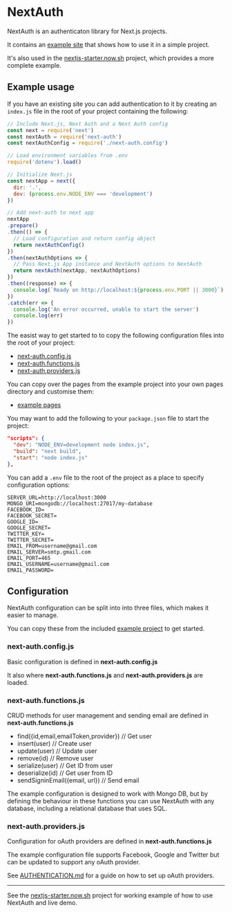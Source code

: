 # NextAuth

NextAuth is an authenticaton library for Next.js projects.

It contains an [example site](https://github.com/iaincollins/next-auth/tree/master/example) that shows how to use it in a simple project.

It's also used in the [nextjs-starter.now.sh](https://nextjs-starter.now.sh) project, which provides a more complete example.

## Example usage

If you have an existing site you can add authentication to it by creating an `index.js` file in the root of your project containing the following:

````javascript
// Include Next.js, Next Auth and a Next Auth config
const next = require('next')
const nextAuth = require('next-auth')
const nextAuthConfig = require('./next-auth.config')

// Load environment variables from .env
require('dotenv').load()

// Initialize Next.js
const nextApp = next({
  dir: '.',
  dev: (process.env.NODE_ENV === 'development')
})

// Add next-auth to next app
nextApp
.prepare()
.then(() => {
  // Load configuration and return config object
  return nextAuthConfig()
})
.then(nextAuthOptions => {
  // Pass Next.js App instance and NextAuth options to NextAuth
  return nextAuth(nextApp, nextAuthOptions)  
})
.then((response) => {
  console.log(`Ready on http://localhost:${process.env.PORT || 3000}`)
})
.catch(err => {
  console.log('An error occurred, unable to start the server')
  console.log(err)
})
````

The easist way to get started to to copy the following configuration files into the root of your project:

* [next-auth.config.js](https://github.com/iaincollins/next-auth/tree/master/example/next-auth.config.js)
* [next-auth.functions.js](https://github.com/iaincollins/next-auth/tree/master/example/next-auth.functions.js)
* [next-auth.providers.js](https://github.com/iaincollins/next-auth/tree/master/example/next-auth.providers.js)

You can copy over the pages from the example project into your own pages directory and customise them:

* [example pages](https://github.com/iaincollins/next-auth/tree/master/example/pages)

You may want to add the following to your `package.json` file to start the project:

````json
"scripts": {
  "dev": "NODE_ENV=development node index.js",
  "build": "next build",
  "start": "node index.js"
},
````

You can add a `.env` file to the root of the project as a place to specify configuration options:

````
SERVER_URL=http://localhost:3000
MONGO_URI=mongodb://localhost:27017/my-database
FACEBOOK_ID=
FACEBOOK_SECRET=
GOOGLE_ID=
GOOGLE_SECRET=
TWITTER_KEY=
TWITTER_SECRET=
EMAIL_FROM=username@gmail.com
EMAIL_SERVER=smtp.gmail.com
EMAIL_PORT=465
EMAIL_USERNAME=username@gmail.com
EMAIL_PASSWORD=
````
## Configuration

NextAuth configuration can be split into into three files, which makes it easier to manage.

You can copy these from the included [example project](https://github.com/iaincollins/next-auth/tree/master/example) to get started.

### next-auth.config.js

Basic configuration is defined in **next-auth.config.js**

It also where **next-auth.functions.js** and **next-auth.providers.js** are loaded.

### next-auth.functions.js

CRUD methods for user management and sending email are defined in **next-auth.functions.js**

* find({id,email,emailToken,provider}) // Get user
* insert(user) // Create user
* update(user) // Update user
* remove(id) // Remove user
* serialize(user) // Get ID from user
* deserialize(id) // Get user from ID
* sendSigninEmail({email, url}) // Send email

The example configuration is designed to work with Mongo DB, but by defining the behaviour in these functions you can use NextAuth with any database, including a relational database that uses SQL.

### next-auth.providers.js 

Configuration for oAuth providers are defined in **next-auth.functions.js**

The example configuration file supports Facebook, Google and Twitter but can be updated to support any oAuth provider.

See [AUTHENTICATION.md](https://github.com/iaincollins/next-auth/tree/master/AUTHENTICATION.md) for a guide on how to set up oAuth providers.

---- 

See the [nextjs-starter.now.sh](https://nextjs-starter.now.sh) project for working example of how to use NextAuth and live demo.
